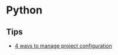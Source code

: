 # Python

## Tips
* [4 ways to manage project configuration](https://hackernoon.com/4-ways-to-manage-the-configuration-in-python-4623049e841b)
